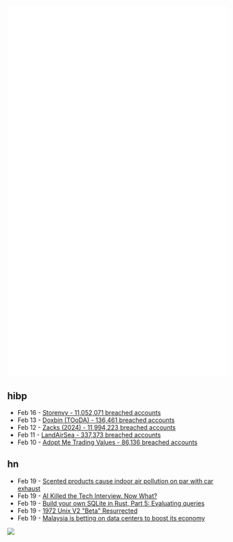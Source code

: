 ![Metrics](https://raw.githubusercontent.com/phixion/phixion/master/metrics.svg)

## hibp

<!--
for https://github.com/phixion/phixion/blob/main/.github/workflows/feeds.yml
-->
<!--START_SECTION:haveibeenpwnd-->
- Feb 16 - [Storenvy - 11,052,071 breached accounts](https://haveibeenpwned.com/PwnedWebsites#Storenvy)
- Feb 13 - [Doxbin (TOoDA) - 136,461 breached accounts](https://haveibeenpwned.com/PwnedWebsites#DoxbinTOoDA)
- Feb 12 - [Zacks (2024) - 11,994,223 breached accounts](https://haveibeenpwned.com/PwnedWebsites#Zacks2024)
- Feb 11 - [LandAirSea - 337,373 breached accounts](https://haveibeenpwned.com/PwnedWebsites#LandAirSea)
- Feb 10 - [Adopt Me Trading Values - 86,136 breached accounts](https://haveibeenpwned.com/PwnedWebsites#AdoptMeTradingValues)
<!--END_SECTION:haveibeenpwnd-->

## hn

<!--
for https://github.com/phixion/phixion/blob/main/.github/workflows/feeds.yml
-->
<!--START_SECTION:hn-->
- Feb 19 - [Scented products cause indoor air pollution on par with car exhaust](https://newatlas.com/environment/indoor-air-pollution-scented-terpenes/)
- Feb 19 - [AI Killed the Tech Interview. Now What?](https://kanenarraway.com/posts/ai-killed-the-tech-interview-now-what/)
- Feb 19 - [Build your own SQLite in Rust, Part 5: Evaluating queries](https://blog.sylver.dev/build-your-own-sqlite-part-5-evaluating-queries)
- Feb 19 - [1972 Unix V2 "Beta" Resurrected](https://www.tuhs.org/pipermail/tuhs/2025-February/031420.html)
- Feb 19 - [Malaysia is betting on data centers to boost its economy](https://apnews.com/article/malaysia-johor-data-centers-energy-electricity-power-cfb087f755d3e203a347463af229e88d)
<!--END_SECTION:hn-->

<!--
for https://yhype.me
-->
![](https://hit.yhype.me/github/profile?user_id=13013670)
